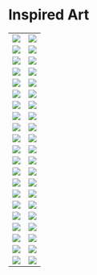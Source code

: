 # Inspired Art

| | |
| --- | --- |
| [![](polaroids/antoni-gaudi_the-cathedral.png)](antoni-gaudi_the-cathedral.jpg) | [![](polaroids/caspar-david-friedrich_seaside.png)](caspar-david-friedrich_seaside.jpg) |
| [![](polaroids/caspar-david-friedrich_valley.png)](caspar-david-friedrich_valley.jpg) | [![](polaroids/cezanne.png)](cezanne.jpg) |
| [![](polaroids/chinese-art.png)](chinese-art.jpg) | [![](polaroids/claude-monet_my-garden.png)](claude-monet_my-garden.jpg) |
| [![](polaroids/claude-monet_sailing.png)](claude-monet_sailing.jpg) | [![](polaroids/claude-monet_the-lake.png)](claude-monet_the-lake.jpg) |
| [![](polaroids/claude-monet_the-market.png)](claude-monet_the-market.jpg) | [![](polaroids/claude-monet_water-lilies.png)](claude-monet_water-lilies.jpg) |
| [![](polaroids/da-vinci_anatomy.png)](da-vinci_anatomy.jpg) | [![](polaroids/da-vinci_machines.png)](da-vinci_machines.jpg) |
| [![](polaroids/edward-hopper_-the-storm.png)](edward-hopper_-the-storm.jpg) | [![](polaroids/edward-hopper_car-race.png)](edward-hopper_car-race.jpg) |
| [![](polaroids/edward-hopper_nightshift.png)](edward-hopper_nightshift.jpg) | [![](polaroids/egyptian-tomb.png)](egyptian-tomb.jpg) |
| [![](polaroids/escher.png)](escher.jpg) | [![](polaroids/georges-seurat_at-the-park.png)](georges-seurat_at-the-park.jpg) |
| [![](polaroids/georges-seurat_village-market.png)](georges-seurat_village-market.jpg) | [![](polaroids/giger-conversation.png)](giger-conversation.jpg) |
| [![](polaroids/giger_heroine.png)](giger_heroine.jpg) | [![](polaroids/giger_plant.png)](giger_plant.jpg) |
| [![](polaroids/giger_woman.png)](giger_woman.jpg) | [![](polaroids/giger_xenomorph.png)](giger_xenomorph.jpg) |
| [![](polaroids/gustav-klimt.png)](gustav-klimt.jpg) | [![](polaroids/joan-miro_colors.png)](joan-miro_colors.jpg) |
| [![](polaroids/joan-miro_miracle.png)](joan-miro_miracle.jpg) | [![](polaroids/kandinsky_art-workshop.png)](kandinsky_art-workshop.jpg) |
| [![](polaroids/kandinsky_bicycle.png)](kandinsky_bicycle.jpg) | [![](polaroids/kandinsky_birds.png)](kandinsky_birds.jpg) |
| [![](polaroids/marc-chagall.png)](marc-chagall.jpg) | [![](polaroids/pablo-picasso_dancers.png)](pablo-picasso_dancers.jpg) |
| [![](polaroids/pablo-picasso_faces.png)](pablo-picasso_faces.jpg) | [![](polaroids/pablo-picasso_the-carousel.png)](pablo-picasso_the-carousel.jpg) |
| [![](polaroids/pablo-picasso_the-circus.png)](pablo-picasso_the-circus.jpg) | [![](polaroids/pablo-picasso_untitled.png)](pablo-picasso_untitled.jpg) |
| [![](polaroids/rembrandt_fruits.png)](rembrandt_fruits.jpg) | [![](polaroids/salvador-dali_landscape.png)](salvador-dali_landscape.jpg) |
| [![](polaroids/salvador-dali_the-sea.png)](salvador-dali_the-sea.jpg) | [![](polaroids/van-gogh_another-starry-night.png)](van-gogh_another-starry-night.jpg) |
| [![](polaroids/van-gogh_street-life.png)](van-gogh_street-life.jpg) | [![](polaroids/)]() |
